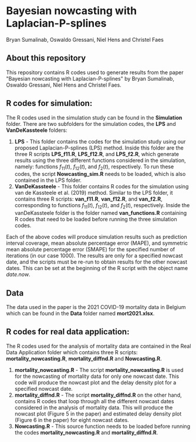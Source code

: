 # Bayesian nowcasting with Laplacian-P-splines
Bryan Sumalinab, Oswaldo Gressani, Niel Hens and Christel Faes

## About this repository
This repository contains R codes used to generate results from the paper "Bayesian nowcasting with Laplacian-P-splines" by Bryan Sumalinab, Oswaldo Gressani, Niel Hens and Christel Faes.

## R codes for simulation:
The R codes used in the simulation study can be found in the **Simulation** folder. There are two subfolders for the simulation codes, the **LPS** and **VanDeKassteele** folders:
1. **LPS** - This folder contains the codes for the simulation study using our proposed Laplacian-P-splines (LPS) method. Inside this folder are the three R scripts **LPS_f11.R**, **LPS_f12.R**, and **LPS_f2.R**, which generate results using the three different functions considered in the simulation, namely: functions $f_{11}(t)$, $f_{12}(t)$, and $f_2(t)$, respectively. To run these codes, the script **Nowcasting_sim.R** needs to be loaded, which is also contained in the LPS folder.
2. **VanDeKassteele** - This folder contains R codes for the simulation using van de Kassteele et al. (2019) method. Similar to the LPS folder, it contains three R scripts: **van_f11.R**, **van_f12.R**, and **van_f2.R**, corresponding to functions $f_{11}(t)$, $f_{12}(t)$, and $f_2(t)$, respectively. Inside the vanDeKassteele folder is the folder named **van_functions.R** containing R codes that need to be loaded before running the three simulation codes.

Each of the above codes will produce simulation results such as prediction interval coverage, mean absolute percentage error (MAPE), and symmetric mean absolute percentage error (SMAPE) for the specified number of iterations (in our case 1000). The results are only for a specified nowcast date, and the scripts must be re-run to obtain results for the other nowcast dates. This can be set at the beginning of the R script with the object name *date.now*.

## Data
The data used in the paper is the 2021 COVID-19 mortality data in Belgium which can be found in the **Data** folder named **mort2021.xlsx**.

## R codes for real data application:
The R codes used for the analysis of mortality data are contained in the Real Data Application folder which contains three R scripts: **mortality_nowcasting.R**, **mortality_diffnd.R** and **Nowcasting.R**.

1. **mortality_nowcasting.R** - The script **mortality_nowcasting.R** is used for the nowcasting of mortality data for only one nowcast date. This code will produce the nowcast plot and the delay density plot for a specified nowcast date.
2. **mortality_diffnd.R** - The script **mortality_diffnd.R** on the other hand, contains R codes that loop through all the different nowcast dates considered in the analysis of mortality data. This will produce the nowcast plot (Figure 5 in the paper) and estimated delay density plot (Figure 6 in the paper) for eight nowcast dates.
3. **Nowcasting.R** - This source function needs to be loaded before running the codes **mortality_nowcasting.R** and **mortality_diffnd.R**.
